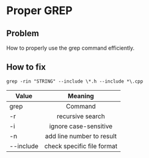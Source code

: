 # Proper GREP

## Problem
How to properly use the grep command efficiently.

## How to fix
`grep -rin "STRING" --include \*.h --include *\.cpp`

| Value     | Meaning                    |
| --------- | :-------------------------:|
| grep      | Command                    |
| -r        | recursive search           |
| -i        | ignore case-sensitive      |
| -n        | add line number to result  |
| --include | check specific file format |


